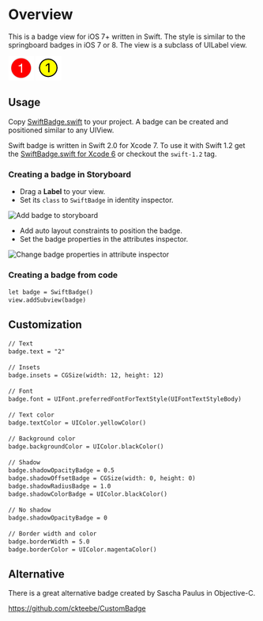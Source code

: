 # Overview

This is a badge view for iOS 7+ written in Swift. The style is similar to the springboard badges in iOS 7 or 8.
The view is a subclass of UILabel view.

<img src='graphics/swift-badge.png' height='49' alt='Swift Badge'>
<img src='graphics/swift-badge-with-border.png' height='49' alt='Swift Badge with border'>

## Usage

Copy [SwiftBadge.swift](https://github.com/marketplacer/swift-badge/blob/master/swift-badge/SwiftBadge.swift) to your project. A badge can be created and positioned similar to any UIView.

Swift badge is written in Swift 2.0 for Xcode 7. To use it with Swift 1.2 get the [SwiftBadge.swift for Xcode 6](https://github.com/marketplacer/swift-badge/blob/swift-1.2/swift-badge/SwiftBadge.swift) or checkout the `swift-1.2` tag.


### Creating a badge in Storyboard

* Drag a **Label** to your view.
* Set its `class` to `SwiftBadge` in identity inspector.

<img src='https://raw.githubusercontent.com/marketplacer/swift-badge/master/graphics/swift-badge-class.png' alt='Add badge to storyboard'>

* Add auto layout constraints to position the badge.
* Set the badge properties in the attributes inspector.

<img src='https://raw.githubusercontent.com/marketplacer/swift-badge/master/graphics/swift_badge_attributes_inspector.png' width='376' alt='Change badge properties in attribute inspector'>


### Creating a badge from code

```
let badge = SwiftBadge()
view.addSubview(badge)
```

## Customization

```
// Text
badge.text = "2"

// Insets
badge.insets = CGSize(width: 12, height: 12)

// Font
badge.font = UIFont.preferredFontForTextStyle(UIFontTextStyleBody)

// Text color
badge.textColor = UIColor.yellowColor()

// Background color
badge.backgroundColor = UIColor.blackColor()

// Shadow
badge.shadowOpacityBadge = 0.5
badge.shadowOffsetBadge = CGSize(width: 0, height: 0)
badge.shadowRadiusBadge = 1.0
badge.shadowColorBadge = UIColor.blackColor()

// No shadow
badge.shadowOpacityBadge = 0

// Border width and color
badge.borderWidth = 5.0
badge.borderColor = UIColor.magentaColor()
```

## Alternative

There is a great alternative badge created by Sascha Paulus in Objective-C.

https://github.com/ckteebe/CustomBadge
